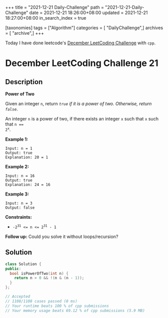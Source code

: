 +++
title = "2021-12-21 Daily-Challenge"
path = "2021-12-21-Daily-Challenge"
date = 2021-12-21 18:26:00+08:00
updated = 2021-12-21 18:27:00+08:00
in_search_index = true

[taxonomies]
tags = ["Algorithm"]
categories = [ "DailyChallenge",]
archives = [ "archive",]
+++

Today I have done leetcode's [December LeetCoding Challenge](https://leetcode.com/problems/power-of-two/) with `cpp`.

<!-- more -->

# December LeetCoding Challenge 21

## Description

**Power of Two**

Given an integer `n`, return *`true` if it is a power of two. Otherwise, return `false`*.

An integer `n` is a power of two, if there exists an integer `x` such that <code>x</code> such that <code>n == 2<sup>x</sup></code>.

 

**Example 1:**

```
Input: n = 1
Output: true
Explanation: 20 = 1
```

**Example 2:**

```
Input: n = 16
Output: true
Explanation: 24 = 16
```

**Example 3:**

```
Input: n = 3
Output: false
```

 

**Constraints:**

<ul>
	<li><code>-2<sup>31</sup> &lt;= n &lt;= 2<sup>31</sup> - 1</code></li>
</ul> 

**Follow up:** Could you solve it without loops/recursion?

## Solution

``` cpp
class Solution {
public:
  bool isPowerOfTwo(int n) {
    return n > 0 && !(n & (n - 1));
  }
};

// Accepted
// 1108/1108 cases passed (0 ms)
// Your runtime beats 100 % of cpp submissions
// Your memory usage beats 69.12 % of cpp submissions (5.9 MB)
```
